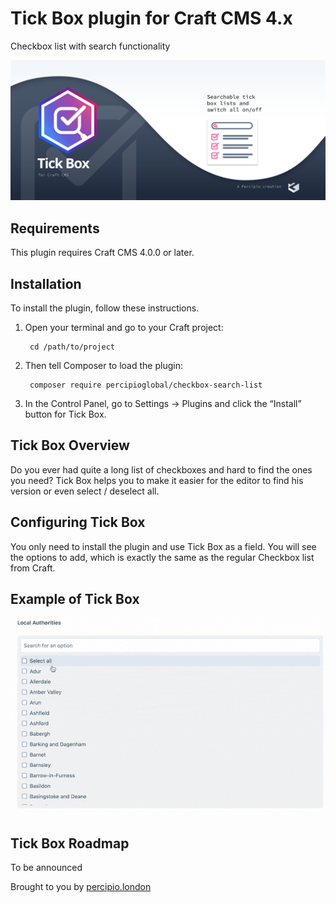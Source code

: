 # Tick Box plugin for Craft CMS 4.x

Checkbox list with search functionality

![Screenshot](resources/img/plugin-logo.png)

## Requirements

This plugin requires Craft CMS 4.0.0 or later.

## Installation

To install the plugin, follow these instructions.

1. Open your terminal and go to your Craft project:

        cd /path/to/project

2. Then tell Composer to load the plugin:

        composer require percipioglobal/checkbox-search-list

3. In the Control Panel, go to Settings → Plugins and click the “Install” button for Tick Box.

## Tick Box Overview

Do you ever had quite a long list of checkboxes and hard to find the ones you need? Tick Box helps you to make it easier for the editor to find his version or even select / deselect all.

## Configuring Tick Box

You only need to install the plugin and use Tick Box as a field. You will see the options to add, which is exactly the same as the regular Checkbox list from Craft.

## Example of Tick Box

![Gif](resources/img/tick-box-example.gif)

## Tick Box Roadmap

To be announced

Brought to you by [percipio.london](https://percipio.london)
